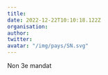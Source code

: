 ```yaml
---
title: 
date: 2022-12-22T10:10:18.122Z
organisation: 
author: 
twitter: 
avatar: "/img/pays/SN.svg"
---
```


Non 3e mandat